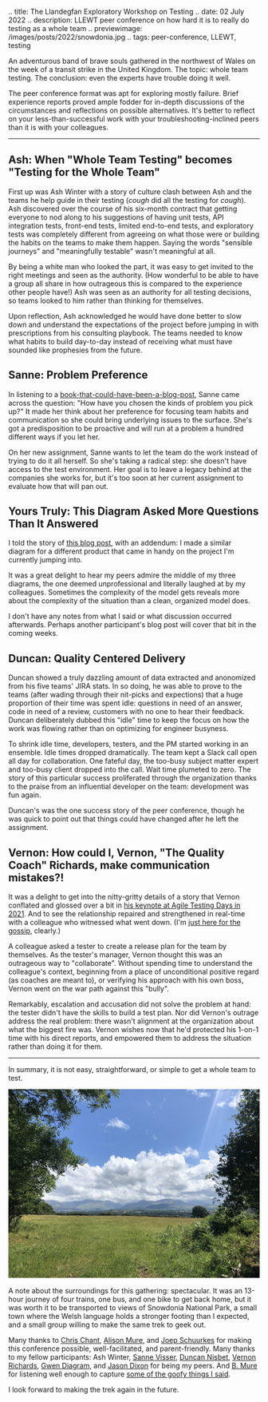 .. title: The Llandegfan Exploratory Workshop on Testing
.. date: 02 July 2022
.. description: LLEWT peer conference on how hard it is to really do testing as a whole team
.. previewimage: /images/posts/2022/snowdonia.jpg
.. tags: peer-conference, LLEWT, testing

An adventurous band of brave souls gathered in the northwest of Wales on the week of a transit strike in the United Kingdom. The topic: whole team testing. The conclusion: even the experts have trouble doing it well. 

The peer conference format was apt for exploring mostly failure. Brief experience reports proved ample fodder for in-depth discussions of the circumstances and reflections on possible alternatives. It's better to reflect on your less-than-successful work with your troubleshooting-inclined  peers than it is with your colleagues. 
___

## Ash: When "Whole Team Testing" becomes "Testing for the Whole Team"

First up was Ash Winter with a story of culture clash between Ash and the teams he help guide in their testing (*cough* did all the testing for *cough*). Ash discovered over the course of his six-month contract that getting everyone to nod along to his suggestions of having unit tests, API integration tests, front-end tests, limited end-to-end tests, and exploratory tests was completely different from agreeing on what those were or building the habits on the teams to make them happen. Saying the words "sensible journeys" and "meaningfully testable" wasn't meaningful at all. 

By being a white man who looked the part, it was easy to get invited to the right meetings and seen as the authority. (How wonderful to be able to have a group all share in how outrageous this is compared to the experience other people have!) Ash was seen as an authority for all testing decisions, so teams looked to him rather than thinking for themselves. 

Upon reflection, Ash acknowledged he would have done better to slow down and understand the expectations of the project before jumping in with prescriptions from his consulting playbook. The teams needed to know what habits to build day-to-day instead of receiving what must have sounded like prophesies from the future. 

## Sanne: Problem Preference

In listening to a [book-that-could-have-been-a-blog-post](https://app.thestorygraph.com/books/08f5dd67-b24a-436e-b46f-f5b3566fe44a), Sanne came across the question: "How have you chosen the kinds of problem you pick up?" It made her think about her preference for focusing team habits and communication so she could bring underlying issues to the surface. She's got a predisposition to be proactive and will run at a problem a hundred different ways if you let her.

On her new assignment, Sanne wants to let the team do the work instead of trying to do it all herself. So she's taking a radical step: she doesn't have access to the test environment. Her goal is to leave a legacy behind at the companies she works for, but it's too soon at her current assignment to evaluate how that will pan out.

## Yours Truly: This Diagram Asked More Questions Than It Answered

I told the story of [this blog post](https://elizabethzagroba.com/posts/2022/01_16_this_diagram_asked_more_questions_than_it_answered/), with an addendum: I made a similar diagram for a different product that came in handy on the project I'm currently jumping into. 

It was a great delight to hear my peers admire the middle of my three diagrams, the one deemed unprofessional and literally laughed at by my colleagues. Sometimes the complexity of the model gets reveals more about the complexity of the situation than a clean, organized model does. 

I don't have any notes from what I said or what discussion occurred afterwards. Perhaps another participant's blog post will cover that bit in the coming weeks.

## Duncan: Quality Centered Delivery

Duncan showed a truly dazzling amount of data extracted and anonomized from his five teams' JIRA stats. In so doing, he was able to prove to the teams (after wading through their nit-picks and expections) that a huge proportion of their time was spent idle: questions in need of an answer, code in need of a review, customers with no one to hear their feedback. Duncan deliberately dubbed this "idle" time to keep the focus on how the work was flowing rather than on optimizing for engineer busyness.

To shrink idle time, developers, testers, and the PM started working in an ensemble. Idle times dropped dramatically. The team kept a Slack call open all day for collaboration. One fateful day, the too-busy subject matter expert and too-busy client dropped into the call. Wait time plumeted to zero. The story of this particular success proliferated through the organization thanks to the praise from an influential developer on the team: development was fun again. 

Duncan's was the one success story of the peer conference, though he was quick to point out that things could have changed after he left the assignment. 

## Vernon: How could I, Vernon, "The Quality Coach" Richards, make communication mistakes?!

It was a delight to get into the nitty-gritty details of a story that Vernon conflated and glossed over a bit in [his keynote at Agile Testing Days in 2021](https://agiletestingdays.com/2021/session/what-does-the-coach-in-quality-coach-mean/). And to see the relationship repaired and strengthened in real-time with a colleague who witnessed what went down. (I'm [just here for the gossip](https://twitter.com/ezagroba/status/1540454855218708486), clearly.) 

A colleague asked a tester to create a release plan for the team by themselves. As the tester's manager, Vernon thought this was an outrageous way to "collaborate". Without spending time to understand the colleague's context, beginning from a place of unconditional positive regard (as coaches are meant to), or verifying his approach with his own boss, Vernon went on the war path against this "bully".

Remarkably, escalation and accusation did not solve the problem at hand: the tester didn't have the skills to build a test plan. Nor did Vernon's outrage address the real problem: there wasn't alignment at the organization about what the biggest fire was. Vernon wishes now that he'd protected his 1-on-1 time with his direct reports, and empowered them to address the situation rather than doing it for them.

___

In summary, it is not easy, straightforward, or simple to get a whole team to test. 

![](/images/posts/2022/snowdonia.jpg "Our lunch walk with a view of Snowdonia")

A note about the surroundings for this gathering: spectacular. It was an 13-hour journey of four trains, one bus, and one bike to get back home, but it was worth it to be transported to views of Snowdonia National Park, a small town where the Welsh language holds a stronger footing than I expected, and a small group willing to make the same trek to geek out. 

Many thanks to [Chris Chant](https://twitter.com/choibot), [Alison Mure](https://www.instagram.com/alisonmureillustrates/), and [Joep Schuurkes](https://twitter.com/j19sch) for making this conference possible, well-facilitated, and parent-friendly. Many thanks to my fellow participants: Ash Winter, [Sanne Visser](https://twitter.com/SimplySanne), [Duncan Nisbet](https://twitter.com/DuncNisbet), [Vernon Richards](https://twitter.com/TesterFromLeic), [Gwen Diagram](https://twitter.com/gwendiagram), and [Jason Dixon](https://twitter.com/mutantsounds) for being my peers. And [B. Mure](https://twitter.com/beemure) for listening well enough to capture [some of the goofy things I said](https://twitter.com/choibot/status/1542940993548423168). 

I look forward to making the trek again in the future. 


